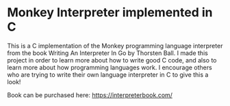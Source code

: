 # Monkey Interpreter implemented in C

This is a C implementation of the Monkey programming language interpreter from the book Writing An Interpreter In Go by Thorsten Ball. I made this project in order to learn more about how to write good C code, and also to learn more about how programming languages work. I encourage others who are trying to write their own language interpreter in C to give this a look!

Book can be purchased here: https://interpreterbook.com/
